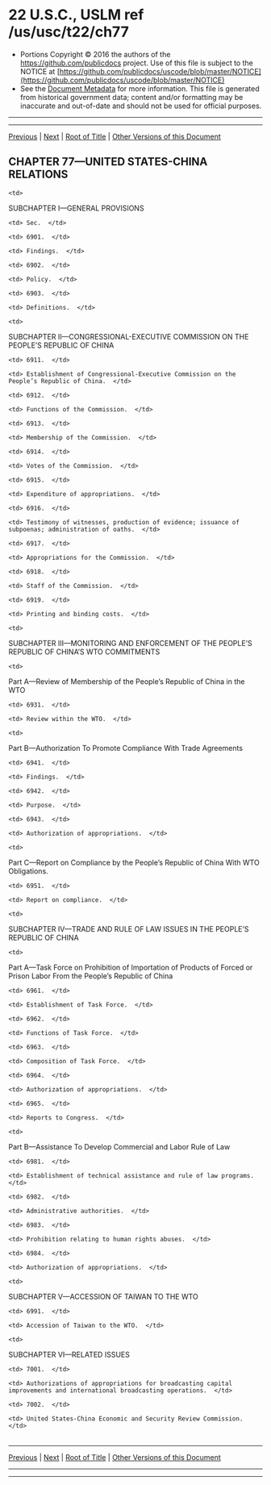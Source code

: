 ---
---

# 22 U.S.C., USLM ref /us/usc/t22/ch77

* Portions Copyright © 2016 the authors of the https://github.com/publicdocs project.
  Use of this file is subject to the NOTICE at [https://github.com/publicdocs/uscode/blob/master/NOTICE](https://github.com/publicdocs/uscode/blob/master/NOTICE)
* See the [Document Metadata](././../../../..//README.md) for more information.
  This file is generated from historical government data; content and/or formatting may be inaccurate and out-of-date and should not be used for official purposes.

----------
----------

[Previous](./../../../..//us/usc/t22/ch76/schII/ptC/m__us_usc_t22_s6842.md) | [Next](./../../../..//us/usc/t22/ch77/schI/m__us_usc_t22_ch77_schI.md) | [Root of Title](./../../../../) | [Other Versions of this Document](https://publicdocs.github.io/go/links?ns=uslm&ref=%2Fus%2Fusc%2Ft22%2Fch77)

## CHAPTER 77—UNITED STATES-CHINA RELATIONS

<table>

  <tr>

    <td> 

SUBCHAPTER I—GENERAL PROVISIONS  </td>

  </tr>

  <tr>

    <td> Sec.  </td>

  </tr>

  <tr>

    <td> 6901.  </td>

    <td> Findings.  </td>

  </tr>

  <tr>

    <td> 6902.  </td>

    <td> Policy.  </td>

  </tr>

  <tr>

    <td> 6903.  </td>

    <td> Definitions.  </td>

  </tr>

  <tr>

    <td> 

SUBCHAPTER II—CONGRESSIONAL-EXECUTIVE COMMISSION ON THE PEOPLE’S REPUBLIC OF CHINA  </td>

  </tr>

  <tr>

    <td> 6911.  </td>

    <td> Establishment of Congressional-Executive Commission on the People’s Republic of China.  </td>

  </tr>

  <tr>

    <td> 6912.  </td>

    <td> Functions of the Commission.  </td>

  </tr>

  <tr>

    <td> 6913.  </td>

    <td> Membership of the Commission.  </td>

  </tr>

  <tr>

    <td> 6914.  </td>

    <td> Votes of the Commission.  </td>

  </tr>

  <tr>

    <td> 6915.  </td>

    <td> Expenditure of appropriations.  </td>

  </tr>

  <tr>

    <td> 6916.  </td>

    <td> Testimony of witnesses, production of evidence; issuance of subpoenas; administration of oaths.  </td>

  </tr>

  <tr>

    <td> 6917.  </td>

    <td> Appropriations for the Commission.  </td>

  </tr>

  <tr>

    <td> 6918.  </td>

    <td> Staff of the Commission.  </td>

  </tr>

  <tr>

    <td> 6919.  </td>

    <td> Printing and binding costs.  </td>

  </tr>

  <tr>

    <td> 

SUBCHAPTER III—MONITORING AND ENFORCEMENT OF THE PEOPLE’S REPUBLIC OF CHINA’S WTO COMMITMENTS  </td>

  </tr>

  <tr>

    <td> 

Part A—Review of Membership of the People’s Republic of China in the WTO  </td>

  </tr>

  <tr>

    <td> 6931.  </td>

    <td> Review within the WTO.  </td>

  </tr>

  <tr>

    <td> 

Part B—Authorization To Promote Compliance With Trade Agreements  </td>

  </tr>

  <tr>

    <td> 6941.  </td>

    <td> Findings.  </td>

  </tr>

  <tr>

    <td> 6942.  </td>

    <td> Purpose.  </td>

  </tr>

  <tr>

    <td> 6943.  </td>

    <td> Authorization of appropriations.  </td>

  </tr>

  <tr>

    <td> 

Part C—Report on Compliance by the People’s Republic of China With WTO Obligations.  </td>

  </tr>

  <tr>

    <td> 6951.  </td>

    <td> Report on compliance.  </td>

  </tr>

  <tr>

    <td> 

SUBCHAPTER IV—TRADE AND RULE OF LAW ISSUES IN THE PEOPLE’S REPUBLIC OF CHINA  </td>

  </tr>

  <tr>

    <td> 

Part A—Task Force on Prohibition of Importation of Products of Forced or Prison Labor From the People’s Republic of China  </td>

  </tr>

  <tr>

    <td> 6961.  </td>

    <td> Establishment of Task Force.  </td>

  </tr>

  <tr>

    <td> 6962.  </td>

    <td> Functions of Task Force.  </td>

  </tr>

  <tr>

    <td> 6963.  </td>

    <td> Composition of Task Force.  </td>

  </tr>

  <tr>

    <td> 6964.  </td>

    <td> Authorization of appropriations.  </td>

  </tr>

  <tr>

    <td> 6965.  </td>

    <td> Reports to Congress.  </td>

  </tr>

  <tr>

    <td> 

Part B—Assistance To Develop Commercial and Labor Rule of Law  </td>

  </tr>

  <tr>

    <td> 6981.  </td>

    <td> Establishment of technical assistance and rule of law programs.  </td>

  </tr>

  <tr>

    <td> 6982.  </td>

    <td> Administrative authorities.  </td>

  </tr>

  <tr>

    <td> 6983.  </td>

    <td> Prohibition relating to human rights abuses.  </td>

  </tr>

  <tr>

    <td> 6984.  </td>

    <td> Authorization of appropriations.  </td>

  </tr>

  <tr>

    <td> 

SUBCHAPTER V—ACCESSION OF TAIWAN TO THE WTO  </td>

  </tr>

  <tr>

    <td> 6991.  </td>

    <td> Accession of Taiwan to the WTO.  </td>

  </tr>

  <tr>

    <td> 

SUBCHAPTER VI—RELATED ISSUES  </td>

  </tr>

  <tr>

    <td> 7001.  </td>

    <td> Authorizations of appropriations for broadcasting capital improvements and international broadcasting operations.  </td>

  </tr>

  <tr>

    <td> 7002.  </td>

    <td> United States-China Economic and Security Review Commission.  </td>

  </tr>

</table>

----------

[Previous](./../../../..//us/usc/t22/ch76/schII/ptC/m__us_usc_t22_s6842.md) | [Next](./../../../..//us/usc/t22/ch77/schI/m__us_usc_t22_ch77_schI.md) | [Root of Title](./../../../../) | [Other Versions of this Document](https://publicdocs.github.io/go/links?ns=uslm&ref=%2Fus%2Fusc%2Ft22%2Fch77)

----------
----------



